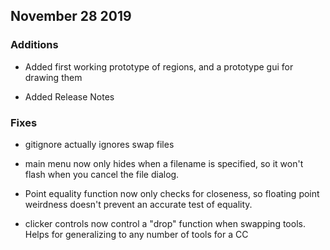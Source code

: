 ## November 28 2019

### Additions

* Added first working prototype of regions, and a prototype gui for drawing them 

* Added Release Notes

### Fixes

* gitignore actually ignores swap files

* main menu now only hides when a filename is specified, so it won't flash when you cancel the file dialog. 

* Point equality function now only checks for closeness, so floating point weirdness doesn't prevent an accurate test of equality. 

* clicker controls now control a "drop" function when swapping tools. 
Helps for generalizing to any number of tools for a CC 
